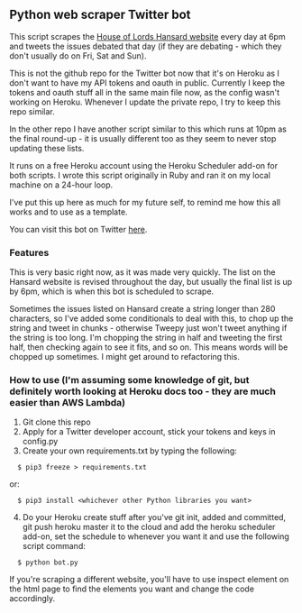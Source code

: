 ## Python web scraper Twitter bot

This script scrapes the [House of Lords Hansard website](https://hansard.parliament.uk/lords/) every day at 6pm and tweets the issues debated that day (if they are debating - which they don't usually do on Fri, Sat and Sun). 

This is not the github repo for the Twitter bot now that it's on Heroku as I don't want to have my API tokens and oauth in public. Currently I keep the tokens and oauth stuff all in the same main file now, as the config wasn't working on Heroku. Whenever I update the private repo, I try to keep this repo similar.

In the other repo I have another script similar to this which runs at 10pm as the final round-up - it is usually different too as they seem to never stop updating these lists. 

It runs on a free Heroku account using the Heroku Scheduler add-on for both scripts. I wrote this script originally in Ruby and ran it on my local machine on a 24-hour loop.

I've put this up here as much for my future self, to remind me how this all works and to use as a template. 

You can visit this bot on Twitter [here](https://twitter.com/HansardLord).

### Features

This is very basic right now, as it was made very quickly. The list on the Hansard website is revised throughout the day, but usually the final list is up by 6pm, which is when this bot is scheduled to scrape.

Sometimes the issues listed on Hansard create a string longer than 280 characters, so I've added some conditionals to deal with this, to chop up the string and tweet in chunks - otherwise Tweepy just won't tweet anything if the string is too long. I'm chopping the string in half and tweeting the first half, then checking again to see it fits, and so on. This means words will be chopped up sometimes. I might get around to refactoring this.

### How to use (I'm assuming some knowledge of git, but definitely worth looking at Heroku docs too - they are much easier than AWS Lambda)

1. Git clone this repo
2. Apply for a Twitter developer account, stick your tokens and keys in config.py
3. Create your own requirements.txt by typing the following:

  ```
    $ pip3 freeze > requirements.txt
  ```
or:

  ```
    $ pip3 install <whichever other Python libraries you want>
  ```
4. Do your Heroku create stuff after you've git init, added and committed, git push heroku master it to the cloud and add the heroku scheduler add-on, set the schedule to whenever you want it and use the following script command: 
  ```
    $ python bot.py
  ```

If you're scraping a different website, you'll have to use inspect element on the html page to find the elements you want and change the code accordingly.

